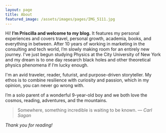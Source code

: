 ```yaml
---
layout: page
title: About
featured_image: /assets/images/pages/IMG_5111.jpg
---
```


Hi! **I’m Priscilla and welcome to my blog.** It features my personal experiences and covers travel, personal growth, academia, books, and everything in between. After 10 years of working in marketing in the consulting and tech world, I’m slowly making room for an entirely new journey. I've just begun studying Physics at the City University of New York and my dream is to one day research black holes and other theoretical physics phenomena if I’m lucky enough. 

I'm an avid traveler, reader, futurist, and purpose-driven storyteller. My ethos is to combine resilience with curiosity and passion, which in my opinion, you can never go wrong with.

I’m a solo parent of a wonderful 9-year-old boy and we both love the cosmos, reading, adventures, and the mountains. 

>Somewhere, something incredible is waiting to be known. <cite>— Carl Sagan</cite>

*Thank you for reading!* 
